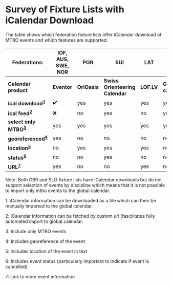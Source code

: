 # Survey of Fixture Lists with iCalendar Download

The table shows which federation fixture lists offer iCalendar download of MTBO events and which features are supported. 

| Federations:      | IOF, AUS, SWE, NOR | POR      | SUI                         | LAT    | CZE             | 
| ----------------- | ------------------ | -------- | --------------------------- | -------| --------------- |
| **Calendar product**                  | **Eventor**            | **OriOasis** | **Swiss Orienteering Calendar** | **LOF.LV** | **Google calendar** |
| **ical download<sup>[1](#download)</sup>** | :heavy_check_mark:               | yes      | yes                         | yes    | yes             |
| **ical feed<sup>[2](#feed)</sup>**         | :x:                 | no       | yes                         | no     | yes             |
| **select only MTBO<sup>[3](#onlymtbo)</sup>** | yes                | yes      | yes                         | yes    | yes             |
| **georeferenced<sup>[4](#GEO)</sup>**               | yes                | no       | no                          | no     | no              |
| **location<sup>[5](#LOCATION)</sup>**          | no                 | yes      | yes                         | yes    | no              |
| **status<sup>[6](#STATUS)</sup>**            | no                 | no       | yes                         | no     | no              |
| **URL<sup>[7](#URL)</sup>**               | yes                | no       | no                          | yes    | no              |

Note: Both GBR and SLO fixture lists have iCalendar downloads but do not support selection of events by discipline which means that it is not possible to import only mtbo events to the 
global calendar.

<a name="download">1</a>: iCalendar information can be downloaded as a file which can then be manually imported to the global calendar.

<a name="feed">2</a>: iCalendar information can be fetched by custom url (fascilitates fully automated import to global calendar.

<a name="onlymtbo">3</a>: Include only MTBO events

<a name="GEO">4</a>: Includes georeference of the event

<a name="LOCATION">5</a>: Includes location of the event in text

<a name="STATUS">6</a>: Includes event status (particularly important to indicate if event is cancelled)

<a name="URL">7</a>: Link to more event information



